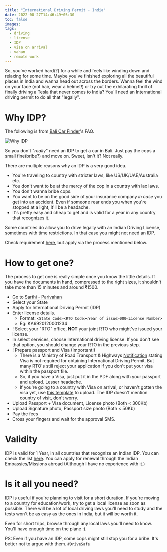 ```yaml
---
title: "International Driving Permit - India"
date: 2022-08-27T14:46:49+05:30
toc: false
images:
tags:
  - driving
  - license
  - IDP
  - visa on arrival
  - vahan
  - remote work
---
```


So, you've worked hard(?) for a while and feels like winding down and relaxing for some time. Maybe you've finished exploring all the beautiful places in India and wanna head out across the borders. Wanna feel the wind on your face (not hair, wear a helmet!) or try out the exhilarating thrill of finally driving a Tesla that never comes to India? You'll need an International driving permit to do all that "legally".

# Why IDP?

The following is from [Bali Car Finder](https://www.balicarfinder.com/)'s FAQ.

![Why IDP](/images/whyIDP.png "https://www.balicarfinder.com/")

So you don't "_really_" need an IDP to get a car in Bali. Just pay the cops a small fine(bribe?) and move on. Sweet, Isn't it? Not really.

There are multiple reasons why an IDP is a very good idea.

- You're traveling to country with stricter laws, like US/UK/UAE/Australia etc.
- You don't want to be at the mercy of the cop in a country with lax laws.
- You don't wanna bribe cops.
- You want to be on the good side of your insurance company _in case_ you get into an accident. Even if someone rear ends you when you're stopped at a light, it'll be a headache.
- It's pretty easy and cheap to get and is valid for a year in any country that recognizes it.

Some countries do allow you to drive legally with an Indian Driving License, sometimes with time restrictions. In that case you might not need an IDP.

Check requirement [here](https://internationaldriversassociation.com/countries/), but apply via the process mentioned below.

# How to get one?

The process to get one is really simple once you know the little details.
If you have the documents in hand, compressed to the right sizes, it shouldn't take more than 15 minutes and around ₹1500.

- Go to [Sarthi - Parivahan](https://sarathi.parivahan.gov.in/sarathiservice)
- Select your State
- Apply for International Driving Permit (IDP)
- Enter license details.
  - Format: `<State Code><RTO Code><Year of issue>000<License Number>`
  - Eg: KA6920120001234
- ! Select your "RTO" office, **NOT** your joint RTO who might've issued your license.
- In select services, choose International driving license. If you don't see that option, you should change your RTO in the previous step.
- ! Prepare passport and Visa (Important!)
  - There is a Ministry of Road Transport & Highways [Notification](https://pib.gov.in/PressReleaseIframePage.aspx?PRID=1687440) stating Visa is not required for obtaining International Driving Permit. But many RTO's still reject your application if you don't put your visa within the passport file.
  - So, if you have a Visa, just put it in the PDF along with your passport and upload. Lesser headache.
  - If you're going to a country with Visa on arrival, or haven't gotten the visa yet, use [this template](https://docs.google.com/document/d/1Qqsjj_roLUPhIDWNHdGYA9wkLuDmgwyJDvA2hX3BOgE/edit) to upload. The IDP doesn't mention country of visit, don't worry.
- Upload Passport + Visa document, License photo (Both < 300Kb)
- Upload Signature photo, Passport size photo (Both < 50Kb)
- Pay the fees
- Cross your fingers and wait for the approval SMS.

# Validity

IDP is valid for 1 Year, in all countries that recognize an Indian IDP.
You can check the list [here](https://internationaldriversassociation.com/countries/).
You can apply for renewal through the Indian Embassies/Missions abroad (Although I have no experience with it.)

# Is it all you need?

IDP is useful if you're planning to visit for a short duration. If you're moving to a country for education/work, try to get a local license as soon as possible.
There will be a lot of local driving laws you'll need to study and the tests won't be as easy as the ones in India, but it will be worth it.

Even for short trips, browse through any local laws you'll need to know. You'll have enough time on the plane :).

PS: Even if you have an IDP, some cops might still stop you for a bribe. It's better not to argue with them. `#DriveSafe`
